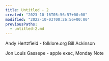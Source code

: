 ```yaml
---
title: Untitled - 2
created: "2023-10-16T05:56:57+00:00"
modified: "2022-10-03T00:26:56+00:00"
previousPaths:
  - untitled-2.md
---
```

Andy Hertzfield - folklore.org
Bill Ackinson

Jon Louis Gassepe - apple exec, Monday Note

